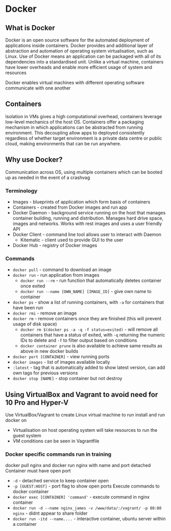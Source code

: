 # Docker

## What is Docker
Docker is an open source software for the automated deployment of applications inside containers. Docker provides and additional layer of abstraction and automation of operating system virtualisation, such as Linux. Use of Docker means an application can be packaged with all of its dependencies into a standardised unit. Unlike a virtual machine, containers have lower overheads and enable more efficient usage of system and resources

Docker enables virtual machines with different operating software communicate with one another

## Containers
Isolation in VMs gives a high computational overhead, containers leverage low-level mechanics of the host OS.
Containers offer a packaging mechanism in which applications can be abstracted from running environment. This decoupling allow apps to deployed consistently regardless of whether target environment is a private data centre or public cloud, making environments that can be run anywhere.

## Why use Docker?
Communication across OS, using multiple containers which can be booted up as needed in the event of a crashvag

### Terminology
- Images - blueprints of application which form basis of containers
- Containers - created from Docker images and run app
- Docker Daemon - background service running on the host that manages container building, running and distribution. Manages hard drive space, images and networks. Works with rest images and uses a user friendly API
- Docker Client - command line tool allows user to interact with Daemon
  - Kitematic - client used to provide GUI to the user
- Docker Hub - registry of Docker images

### Commands
- ``docker pull`` - command to download an image
- ``docker run`` - run application from images
  - ``docker run --rm`` - run function that automatically deletes container once exited
  - ``docker run --name [OWN_NAME] [IMAGE_ID]`` - give own name to container
- ``docker ps`` - show a list of running containers, with  ``-a`` for containers that have been run
- ``docker rmi`` - remove an image
- ``docker rm`` - remove containers once they are finished (this will prevent usage of disk space)
  - ``docker rm $(docker ps -a -q -f status=exited)`` - will remove all containers that have a status of exited, with ``-q`` returning the numeric IDs to delete and ``-f`` to filter output based on conditions
  - ``docker container prune`` is also available to achieve same results as above in new docker builds
- ``docker port [CONTAINER]`` - view running ports
- ``docker images`` - list of images available locally
- ``:latest`` - tag that is automatically added to show latest version, can add own tags for previous versions
- ``docker stop [NAME]`` - stop container but not destroy

## Using VirtualBox and Vagrant to avoid need for 10 Pro and Hyper-V
Use VirtualBox/Vagrant to create Linux virtual machine to run install and run docker on
- Virtualisation on host operating system will take resources to run the guest system
- VM conditions can be seen in Vagrantfile

### Docker specific commands run in training
docker pull nginx and docker run nginx with name and port detached
Container must have open port
- ``-d`` - detached service to keep container open
- ``-p [GUEST:HOST]`` - port flag to show open ports
Execute commands to docker container
- ``docker exec [CONTAINER] 'command'`` - execute command in nginx container
- ``docker run -d --name nginx_james -v /www/data/:/vagrant/ -p 80:80 nginx`` - didnt appear to share folder
- ``docker run -itd --name....`` - interactive container, ubuntu server within a container
